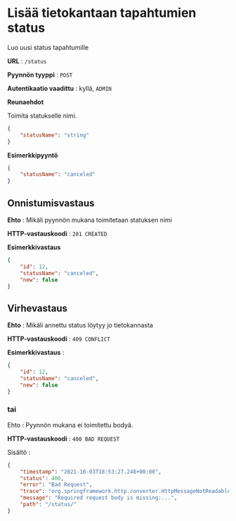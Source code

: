 # Lisää tietokantaan tapahtumien status

Luo uusi status tapahtumille

**URL** : `/status`

**Pyynnön tyyppi** : `POST`

**Autentikaatio vaadittu** : kyllä, `ADMIN`

**Reunaehdot**

Toimita statukselle nimi.

```json
{
    "statusName": "string"
}
```

**Esimerkkipyyntö** 

```json
{
    "statusName": "canceled"
}
```

## Onnistumisvastaus

**Ehto** : Mikäli pyynnön mukana toimitetaan statuksen nimi 

**HTTP-vastauskoodi** : `201 CREATED`

**Esimerkkivastaus**

```json
{
    "id": 12,
    "statusName": "canceled",
    "new": false
}
```

## Virhevastaus

**Ehto** : Mikäli annettu status löytyy jo tietokannasta

**HTTP-vastauskoodi** : `409 CONFLICT`

**Esimerkkivastaus** :

```json
{
    "id": 12,
    "statusName": "canceled",
    "new": false
}
```
### tai

Ehto : Pyynnön mukana ei toimitettu bodyä.

**HTTP-vastauskoodi** : `400 BAD REQUEST`

Sisältö :

```json
{
    "timestamp": "2021-10-03T18:53:27.248+00:00",
    "status": 400,
    "error": "Bad Request",
    "trace": "org.springframework.http.converter.HttpMessageNotReadableException:...",
    "message": "Required request body is missing:...",
    "path": "/status/"
}
```